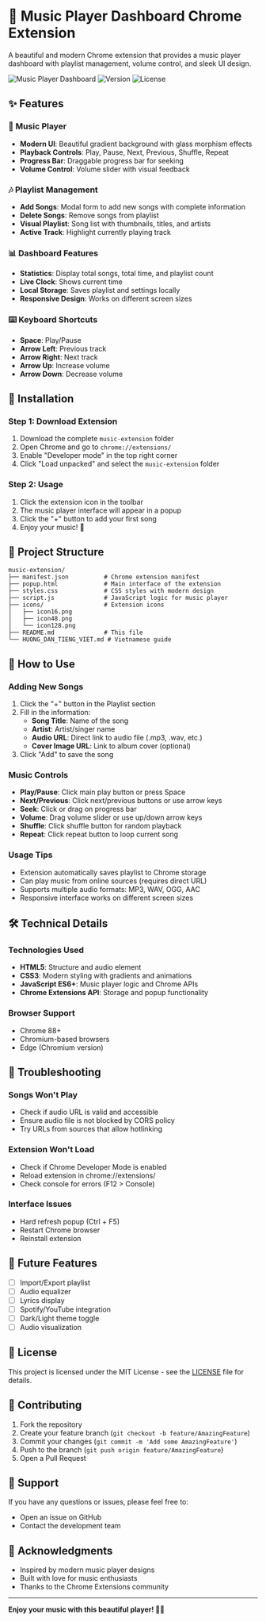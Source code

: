 # 🎵 Music Player Dashboard Chrome Extension

A beautiful and modern Chrome extension that provides a music player dashboard with playlist management, volume control, and sleek UI design.

![Music Player Dashboard](https://img.shields.io/badge/Chrome-Extension-brightgreen) ![Version](https://img.shields.io/badge/version-1.0-blue) ![License](https://img.shields.io/badge/license-MIT-green)

## ✨ Features

### 🎵 Music Player
- **Modern UI**: Beautiful gradient background with glass morphism effects
- **Playback Controls**: Play, Pause, Next, Previous, Shuffle, Repeat
- **Progress Bar**: Draggable progress bar for seeking
- **Volume Control**: Volume slider with visual feedback

### 🎶 Playlist Management  
- **Add Songs**: Modal form to add new songs with complete information
- **Delete Songs**: Remove songs from playlist
- **Visual Playlist**: Song list with thumbnails, titles, and artists
- **Active Track**: Highlight currently playing track

### 📊 Dashboard Features
- **Statistics**: Display total songs, total time, and playlist count
- **Live Clock**: Shows current time
- **Local Storage**: Saves playlist and settings locally
- **Responsive Design**: Works on different screen sizes

### ⌨️ Keyboard Shortcuts
- **Space**: Play/Pause
- **Arrow Left**: Previous track
- **Arrow Right**: Next track
- **Arrow Up**: Increase volume
- **Arrow Down**: Decrease volume

## 🚀 Installation

### Step 1: Download Extension
1. Download the complete `music-extension` folder
2. Open Chrome and go to `chrome://extensions/`
3. Enable "Developer mode" in the top right corner
4. Click "Load unpacked" and select the `music-extension` folder

### Step 2: Usage
1. Click the extension icon in the toolbar
2. The music player interface will appear in a popup
3. Click the "+" button to add your first song
4. Enjoy your music! 🎵

## 📁 Project Structure

```
music-extension/
├── manifest.json          # Chrome extension manifest
├── popup.html             # Main interface of the extension
├── styles.css             # CSS styles with modern design
├── script.js              # JavaScript logic for music player
├── icons/                 # Extension icons
│   ├── icon16.png
│   ├── icon48.png
│   └── icon128.png
├── README.md              # This file
└── HUONG_DAN_TIENG_VIET.md # Vietnamese guide
```

## 🎯 How to Use

### Adding New Songs
1. Click the "+" button in the Playlist section
2. Fill in the information:
   - **Song Title**: Name of the song
   - **Artist**: Artist/singer name
   - **Audio URL**: Direct link to audio file (.mp3, .wav, etc.)
   - **Cover Image URL**: Link to album cover (optional)
3. Click "Add" to save the song

### Music Controls
- **Play/Pause**: Click main play button or press Space
- **Next/Previous**: Click next/previous buttons or use arrow keys
- **Seek**: Click or drag on progress bar
- **Volume**: Drag volume slider or use up/down arrow keys
- **Shuffle**: Click shuffle button for random playback
- **Repeat**: Click repeat button to loop current song

### Usage Tips
- Extension automatically saves playlist to Chrome storage
- Can play music from online sources (requires direct URL)
- Supports multiple audio formats: MP3, WAV, OGG, AAC
- Responsive interface works on different screen sizes

## 🛠️ Technical Details

### Technologies Used
- **HTML5**: Structure and audio element
- **CSS3**: Modern styling with gradients and animations
- **JavaScript ES6+**: Music player logic and Chrome APIs
- **Chrome Extensions API**: Storage and popup functionality

### Browser Support
- Chrome 88+
- Chromium-based browsers
- Edge (Chromium version)

## 🐛 Troubleshooting

### Songs Won't Play
- Check if audio URL is valid and accessible
- Ensure audio file is not blocked by CORS policy
- Try URLs from sources that allow hotlinking

### Extension Won't Load
- Check if Chrome Developer Mode is enabled
- Reload extension in chrome://extensions/
- Check console for errors (F12 > Console)

### Interface Issues
- Hard refresh popup (Ctrl + F5)
- Restart Chrome browser
- Reinstall extension

## 🔮 Future Features
- [ ] Import/Export playlist
- [ ] Audio equalizer
- [ ] Lyrics display
- [ ] Spotify/YouTube integration
- [ ] Dark/Light theme toggle
- [ ] Audio visualization

## 📝 License

This project is licensed under the MIT License - see the [LICENSE](LICENSE) file for details.

## 🤝 Contributing

1. Fork the repository
2. Create your feature branch (`git checkout -b feature/AmazingFeature`)
3. Commit your changes (`git commit -m 'Add some AmazingFeature'`)
4. Push to the branch (`git push origin feature/AmazingFeature`)
5. Open a Pull Request

## 📧 Support

If you have any questions or issues, please feel free to:
- Open an issue on GitHub
- Contact the development team

## 🙏 Acknowledgments

- Inspired by modern music player designs
- Built with love for music enthusiasts
- Thanks to the Chrome Extensions community

---

**Enjoy your music with this beautiful player! 🎵🎶**